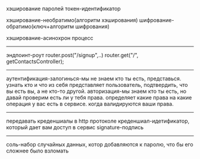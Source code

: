 хэширование паролей
токен-идентификатор

хэширование-необратимо(алгоритм хэширования)
шифрование-обратимо(ключ+алгоритм шифрования)

хэширование-асинохрон процесс

---

эндпоинт-роут
router.post("/signup",..)
router.get("/", getContactsController);

---

аутентификация-залогинься-мы не знаем кто ты есть, представься. узнать кто и что из себя представляет пользователь, подтвердить, что вы есть вы, а не кто-то другой.
авторизация-мы знаем кто ты есть, но давай проверим есть ли у тебя права. определяет какие права на какие операция у вас есть в сервисе. когда валидируются ваши права.

---

передавать креденшиалы в http протоколе
креденшиал-идетификатор, который дает вам доступ в сервис
signature-подпись

---

соль-набор случайных данных, котор добавляются к паролю, что бы его сложнее было взломать
